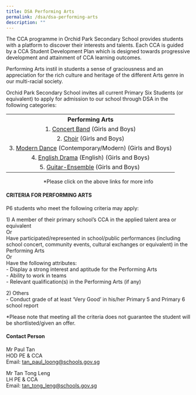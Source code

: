 ```yaml
---
title: DSA Performing Arts
permalink: /dsa/dsa-performing-arts
description: ""
---
```

<p>The CCA programme in Orchid Park Secondary School provides students with a platform to discover their interests and talents. Each CCA is guided by a CCA Student Development Plan which is designed towards progressive development and attainment of CCA learning outcomes.</p>
<p>Performing Arts instil in students a sense of graciousness and an appreciation for the rich culture and heritage of the different Arts genre in our multi-racial society.&nbsp;</p>
<p>Orchid Park Secondary School invites all current Primary Six Students (or equivalent) to apply for admission to our school through DSA in the following categories:</p>
<table style="margin-left: auto; margin-right: auto;">
<tbody>
<tr>
<th style="text-align: center;">Performing Arts</th>
</tr>
<tr>
<td style="text-align: center;">1.&nbsp;<a href="/learning-at-opss/ccas/visual-and-performing-arts/concert-band" target="_blank" rel="noopener">Concert Band</a>&nbsp;(Girls and Boys)</td>
</tr>
<tr>
<td style="text-align: center;">2.&nbsp;<a href="/learning-at-opss/ccas/visual-and-performing-arts/choir" target="_blank" rel="noopener">Choir</a>&nbsp;(Girls and Boys)</td>
</tr>
<tr>
<td style="text-align: center;">3.&nbsp;<a href="/learning-at-opss/ccas/visual-and-performing-arts/modern-dance" target="_blank" rel="noopener">Modern Dance</a>&nbsp;(Contemporary/Modern) (Girls and Boys)</td>
</tr>
<tr>
<td style="text-align: center;">4.&nbsp;<a href="/learning-at-opss/ccas/visual-and-performing-arts/english-drama" target="_blank" rel="noopener">English Drama</a>&nbsp;(English) (Girls and Boys)</td>
</tr>
<tr>
<td style="text-align: center;">5.&nbsp;<a href="/learning-at-opss/ccas/visual-and-performing-arts/guitar-ensemble" target="_blank" rel="noopener">Guitar-Ensemble</a>&nbsp;(Girls and Boys)&nbsp;</td>
</tr>
</tbody>
</table>
<p style="text-align: center;">*Please click on the above links for more info</p>
<h4>CRITERIA FOR PERFORMING ARTS</h4>
<p>P6 students who meet the following criteria may apply:</p>
<p>1) A member of their primary school&rsquo;s CCA in the applied talent area or equivalent<br />Or<br />Have participated/represented in school/public performances (including school concert, community events, cultural exchanges or equivalent) in the Performing Arts<br />Or&nbsp;<br />Have the following attributes:<br />- Display a strong interest and aptitude for the Performing Arts&nbsp;<br />- Ability to work in teams<br />- Relevant qualification(s) in the Performing Arts (if any)</p>
<p>2) Others<br />- Conduct grade of at least &lsquo;Very Good&rsquo; in his/her Primary 5 and Primary 6 school report</p>
<p>*Please note that meeting all the criteria does not guarantee the student will be shortlisted/given an offer.</p>
<h4>Contact Person</h4>
<p>Mr Paul Tan<br />HOD PE &amp; CCA<br />Email:&nbsp;<a href="mailto:tan_paul_loong@schools.gov.sg">tan_paul_loong@schools.gov.sg</a></p>
<p>Mr Tan Tong Leng<br />LH PE &amp; CCA<br />Email:&nbsp;<a href="mailto:tan_tong_leng@schools.gov.sg">tan_tong_leng@schools.gov.sg</a></p>